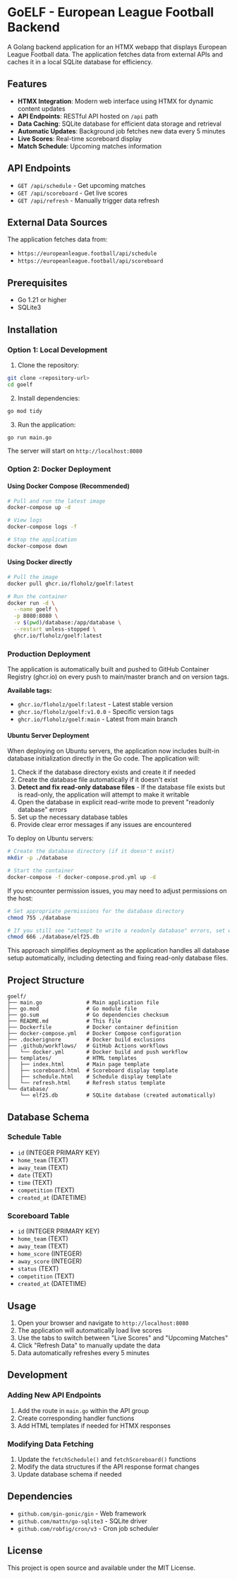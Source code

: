 # GoELF - European League Football Backend

A Golang backend application for an HTMX webapp that displays European League Football data. The application fetches data from external APIs and caches it in a local SQLite database for efficiency.

## Features

- **HTMX Integration**: Modern web interface using HTMX for dynamic content updates
- **API Endpoints**: RESTful API hosted on `/api` path
- **Data Caching**: SQLite database for efficient data storage and retrieval
- **Automatic Updates**: Background job fetches new data every 5 minutes
- **Live Scores**: Real-time scoreboard display
- **Match Schedule**: Upcoming matches information

## API Endpoints

- `GET /api/schedule` - Get upcoming matches
- `GET /api/scoreboard` - Get live scores
- `GET /api/refresh` - Manually trigger data refresh

## External Data Sources

The application fetches data from:
- `https://europeanleague.football/api/schedule`
- `https://europeanleague.football/api/scoreboard`

## Prerequisites

- Go 1.21 or higher
- SQLite3

## Installation

### Option 1: Local Development

1. Clone the repository:
```bash
git clone <repository-url>
cd goelf
```

2. Install dependencies:
```bash
go mod tidy
```

3. Run the application:
```bash
go run main.go
```

The server will start on `http://localhost:8080`

### Option 2: Docker Deployment

#### Using Docker Compose (Recommended)
```bash
# Pull and run the latest image
docker-compose up -d

# View logs
docker-compose logs -f

# Stop the application
docker-compose down
```

#### Using Docker directly
```bash
# Pull the image
docker pull ghcr.io/floholz/goelf:latest

# Run the container
docker run -d \
  --name goelf \
  -p 8080:8080 \
  -v $(pwd)/database:/app/database \
  --restart unless-stopped \
  ghcr.io/floholz/goelf:latest
```

### Production Deployment

The application is automatically built and pushed to GitHub Container Registry (ghcr.io) on every push to main/master branch and on version tags.

**Available tags:**
- `ghcr.io/floholz/goelf:latest` - Latest stable version
- `ghcr.io/floholz/goelf:v1.0.0` - Specific version tags
- `ghcr.io/floholz/goelf:main` - Latest from main branch

#### Ubuntu Server Deployment

When deploying on Ubuntu servers, the application now includes built-in database initialization directly in the Go code. The application will:

1. Check if the database directory exists and create it if needed
2. Create the database file automatically if it doesn't exist
3. **Detect and fix read-only database files** - If the database file exists but is read-only, the application will attempt to make it writable
4. Open the database in explicit read-write mode to prevent "readonly database" errors
5. Set up the necessary database tables
6. Provide clear error messages if any issues are encountered

To deploy on Ubuntu servers:

```bash
# Create the database directory (if it doesn't exist)
mkdir -p ./database

# Start the container
docker-compose -f docker-compose.prod.yml up -d
```

If you encounter permission issues, you may need to adjust permissions on the host:

```bash
# Set appropriate permissions for the database directory
chmod 755 ./database

# If you still see "attempt to write a readonly database" errors, set write permissions on the database file
chmod 666 ./database/elf25.db
```

This approach simplifies deployment as the application handles all database setup automatically, including detecting and fixing read-only database files.

## Project Structure

```
goelf/
├── main.go              # Main application file
├── go.mod               # Go module file
├── go.sum               # Go dependencies checksum
├── README.md            # This file
├── Dockerfile           # Docker container definition
├── docker-compose.yml   # Docker Compose configuration
├── .dockerignore        # Docker build exclusions
├── .github/workflows/   # GitHub Actions workflows
│   └── docker.yml       # Docker build and push workflow
├── templates/           # HTML templates
│   ├── index.html       # Main page template
│   ├── scoreboard.html  # Scoreboard display template
│   ├── schedule.html    # Schedule display template
│   └── refresh.html     # Refresh status template
└── database/
    └── elf25.db         # SQLite database (created automatically)
```

## Database Schema

### Schedule Table
- `id` (INTEGER PRIMARY KEY)
- `home_team` (TEXT)
- `away_team` (TEXT)
- `date` (TEXT)
- `time` (TEXT)
- `competition` (TEXT)
- `created_at` (DATETIME)

### Scoreboard Table
- `id` (INTEGER PRIMARY KEY)
- `home_team` (TEXT)
- `away_team` (TEXT)
- `home_score` (INTEGER)
- `away_score` (INTEGER)
- `status` (TEXT)
- `competition` (TEXT)
- `created_at` (DATETIME)

## Usage

1. Open your browser and navigate to `http://localhost:8080`
2. The application will automatically load live scores
3. Use the tabs to switch between "Live Scores" and "Upcoming Matches"
4. Click "Refresh Data" to manually update the data
5. Data automatically refreshes every 5 minutes

## Development

### Adding New API Endpoints

1. Add the route in `main.go` within the API group
2. Create corresponding handler functions
3. Add HTML templates if needed for HTMX responses

### Modifying Data Fetching

1. Update the `fetchSchedule()` and `fetchScoreboard()` functions
2. Modify the data structures if the API response format changes
3. Update database schema if needed

## Dependencies

- `github.com/gin-gonic/gin` - Web framework
- `github.com/mattn/go-sqlite3` - SQLite driver
- `github.com/robfig/cron/v3` - Cron job scheduler

## License

This project is open source and available under the MIT License. 